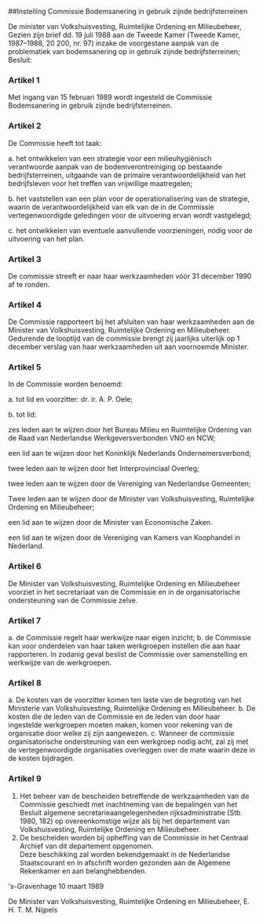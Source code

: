 <meta http-equiv='Content-Type' content='text/html; charset=utf-8' />

##Instelling Commissie Bodemsanering in gebruik zijnde bedrijfsterreinen

De minister van Volkshuisvesting, Ruimtelijke Ordening en Milieubeheer,  
Gezien zijn brief dd. 19 juli 1988 aan de Tweede Kamer (Tweede Kamer, 1987–1988, 20 200, nr. 97) inzake de voorgestane aanpak van de problematiek van bodemsanering op in gebruik zijnde bedrijfsterreinen;
Besluit:    

### Artikel  1  

Met ingang van 15 februari 1989 wordt ingesteld de Commissie Bodemsanering in gebruik zijnde bedrijfsterreinen. 

### Artikel  2  

De Commissie heeft tot taak: 

a. het ontwikkelen van een strategie voor een milieuhygiënisch verantwoorde aanpak van de bodemverontreiniging op bestaande bedrijfsterreinen, uitgaande van de primaire verantwoordelijkheid van het bedrijfsleven voor het treffen van vrijwillige maatregelen; 

b. het vaststellen van een plan voor de operationalisering van de strategie, waarin de verantwoordelijkheid van elk van de in de Commissie vertegenwoordigde geledingen voor de uitvoering ervan wordt vastgelegd; 

c. het ontwikkelen van eventuele aanvullende voorzieningen, nodig voor de uitvoering van het plan.  

### Artikel  3  

De commissie streeft er naar haar werkzaamheden vóór 31 december 1990 af te ronden. 

### Artikel  4  

De Commissie rapporteert bij het afsluiten van haar werkzaamheden aan de Minister van Volkshuisvesting, Ruimtelijke Ordening en Milieubeheer. Gedurende de looptijd van de commissie brengt zij jaarlijks uiterlijk op 1 december verslag van haar werkzaamheden uit aan voornoemde Minister. 

### Artikel  5  

In de Commissie worden benoemd: 

a. tot lid en voorzitter: dr. ir. A. P. Oele; 

b. tot lid:  

zes leden aan te wijzen door het Bureau Milieu en Ruimtelijke Ordening van de Raad van Nederlandse Werkgeversverbonden VNO en NCW;  

een lid aan te wijzen door het Koninklijk Nederlands Ondernemersverbond;  

twee leden aan te wijzen door het Interprovinciaal Overleg;  

twee leden aan te wijzen door de Vereniging van Nederlandse Gemeenten;  

Twee leden aan te wijzen door de Minister van Volkshuisvesting, Ruimtelijke Ordening en Milieubeheer;  

een lid aan te wijzen door de Minister van Economische Zaken. 

een lid aan te wijzen door de Vereniging van Kamers van Koophandel in Nederland.   

### Artikel  6  

De Minister van Volkshuisvesting, Ruimtelijke Ordening en Milieubeheer voorziet in het secretariaat van de Commissie en in de organisatorische ondersteuning van de Commissie zelve. 

### Artikel  7  

a. de Commissie regelt haar werkwijze naar eigen inzicht;
b. de Commissie kan voor onderdelen van haar taken werkgroepen instellen die aan haar rapporteren. In zodanig geval beslist de Commissie over samenstelling en werkwijze van de werkgroepen. 

### Artikel  8  

a. De kosten van de voorzitter komen ten laste van de begroting van het Ministerie van Volkshuisvesting, Ruimtelijke Ordening en Milieubeheer.
b. De kosten die de leden van de Commissie en de leden van door haar ingestelde werkgroepen moeten maken, komen voor rekening van de organisatie door welke zij zijn aangewezen.
c. Wanneer de commissie organisatorische ondersteuning van een werkgroep nodig acht, zal zij met de vertegenwoordigde organisaties overleggen over de mate waarin deze in de kosten bijdragen. 

### Artikel  9  

1.  Het beheer van de bescheiden betreffende de werkzaamheden van de Commissie geschiedt met inachtneming van de bepalingen van het Besluit algemene secretarieaangelegenheden rijksadministratie (Stb. 1980, 182) op overeenkomstige wijze als bij het departement van Volkshuisvesting, Ruimtelijke Ordening en Milieubeheer.   
2.  De bescheiden worden bij opheffing van de Commissie in het Centraal Archief van dit departement opgenomen.  
Deze beschikking zal worden bekendgemaakt in de Nederlandse Staatscourant en in afschrift worden gezonden aan de Algemene Rekenkamer en aan belanghebbenden. 

's-Gravenhage 
10 maart 1989    

De 
Minister van Volkshuisvesting, Ruimtelijke Ordening en Milieubeheer, 
E. H. T. M. Nijpels      
